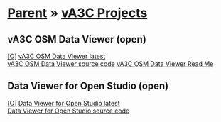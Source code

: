 [Parent]( ../viewer/va3c-hacker/index.html ) &raquo;
[vA3C Projects]( index.html )
===

## vA3C OSM Data Viewer (open)

[[O]]( http://va3c.github.io/projects/osm-data-viewer/latest/ ) 
[vA3C OSM Data Viewer latest]( #./osm-data-viewer/latest/index.html# )  
[vA3C OSM Data Viewer source code]( https://github.com/va3c/projects/tree/gh-pages/osm-data-viewer )
[vA3C OSM Data Viewer Read Me]( #./osm-data-viewer/readme.md# )  

## Data Viewer for Open Studio (open)

[[O]]( http://va3c.github.io/projects/open-studio-data-display/latest/ ) 
[Data Viewer for Open Studio latest]( #http://va3c.github.io/projects/open-studio-data-display/latest/# )  
[Data Viewer for Open Studio source code]( https://github.com/va3c/projects/tree/gh-pages/open-studio-data-display )


